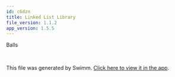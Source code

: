 ```yaml
---
id: c6dzn
title: Linked List Library
file_version: 1.1.2
app_version: 1.5.5
---
```


Balls

<br/>

This file was generated by Swimm. [Click here to view it in the app](/repos/Z2l0aHViJTNBJTNBQy1EYXRhLVN0cnVjdHVyZXMlM0ElM0FLeWxlRkM=/docs/c6dzn).

